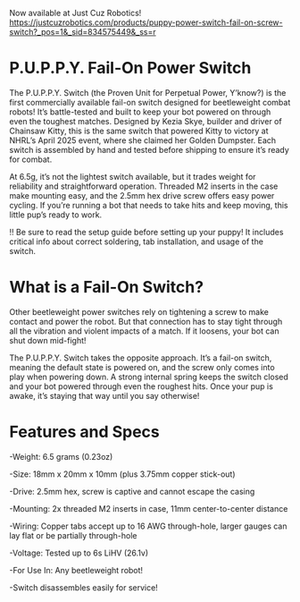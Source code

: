 Now available at Just Cuz Robotics!
https://justcuzrobotics.com/products/puppy-power-switch-fail-on-screw-switch?_pos=1&_sid=834575449&_ss=r

# P.U.P.P.Y. Fail-On Power Switch

The P.U.P.P.Y. Switch (the Proven Unit for Perpetual Power, Y’know?) is the first commercially available fail-on switch designed for beetleweight combat robots! It’s battle-tested and built to keep your bot powered on through even the toughest matches. Designed by Kezia Skye, builder and driver of Chainsaw Kitty, this is the same switch that powered Kitty to victory at NHRL’s April 2025 event, where she claimed her Golden Dumpster. Each switch is assembled by hand and tested before shipping to ensure it’s ready for combat.

At 6.5g, it’s not the lightest switch available, but it trades weight for reliability and straightforward operation. Threaded M2 inserts in the case make mounting easy, and the 2.5mm hex drive screw offers easy power cycling. If you’re running a bot that needs to take hits and keep moving, this little pup’s ready to work.

!! Be sure to read the setup guide before setting up your puppy! It includes critical info about correct soldering, tab installation, and usage of the switch.

# What is a Fail-On Switch?

Other beetleweight power switches rely on tightening a screw to make contact and power the robot. But that connection has to stay tight through all the vibration and violent impacts of a match. If it loosens, your bot can shut down mid-fight!

The P.U.P.P.Y. Switch takes the opposite approach. It’s a fail-on switch, meaning the default state is powered on, and the screw only comes into play when powering down. A strong internal spring keeps the switch closed and your bot powered through even the roughest hits. Once your pup is awake, it’s staying that way until you say otherwise!

# Features and Specs

-Weight: 6.5 grams (0.23oz)

-Size: 18mm x 20mm x 10mm (plus 3.75mm copper stick-out)

-Drive: 2.5mm hex, screw is captive and cannot escape the casing

-Mounting: 2x threaded M2 inserts in case, 11mm center-to-center distance

-Wiring: Copper tabs accept up to 16 AWG through-hole, larger gauges can lay flat or be partially through-hole

-Voltage: Tested up to 6s LiHV (26.1v)

-For Use In: Any beetleweight robot!

-Switch disassembles easily for service!

